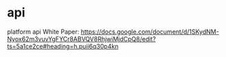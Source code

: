 # api
platform api
White Paper: 
https://docs.google.com/document/d/1SKydNM-Nyox62m3vuvYgFYCr8ABVQV8RhjwiMjdCpQ8/edit?ts=5a1ce2ce#heading=h.puii6q30p4kn

